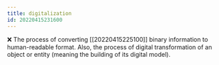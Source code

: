 ```yaml
---
title: digitalization
id: 20220415231600
---
```


❌ The process of converting [[20220415225100]] binary information to human-readable format. Also, the process of digital transformation of an object or entity (meaning the building of its digital model). 
